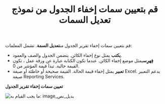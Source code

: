 ﻿---
title: قم بتعيين سمات إخفاء الجدول من نموذج تعديل السمات
type: docs
weight: 10
url: /ar/reportingservices/set-a-table-s-hide-attributes-from-the-modify-attribute-form/
---
 قم بتعيين سمات إخفاء تقرير الجدول من**تعديل السمة**. تشمل المعلمات:

- **يكتب** يمثل نوع إخفاء الكائن. يتضمن الجدول والصف والعمود.
- **فِهرِس**يمثل موضع إخفاء الكائن. عندما تكون الكتابة عبارة عن ورقة عمل ، تكون القيمة خالية. تبدأ قيمة المؤشر من 0.
- **تعبير** يمثل إخفاء قيمة الحالة. القيمة صحيحة أو خاطئة أو صيغة Excel. يدعم التعبير صيغة Reporting Services.

**تعيين سمات إخفاء تقرير الجدول** 

![ما يجب القيام به: image_بديل_نص](set-a-table-s-hide-attributes-from-the-modify-attribute-form_1.png)

